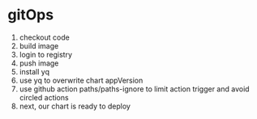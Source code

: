 # gitOps

1. checkout code
2. build image
3. login to registry
4. push image
5. install yq
6. use yq to overwrite chart appVersion
7. use github action paths/paths-ignore to limit action trigger and avoid circled actions
8. next, our chart is ready to deploy
